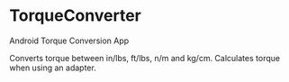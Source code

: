 # TorqueConverter
Android Torque Conversion App

Converts torque between in/lbs, ft/lbs, n/m and kg/cm.
Calculates torque when using an adapter.
